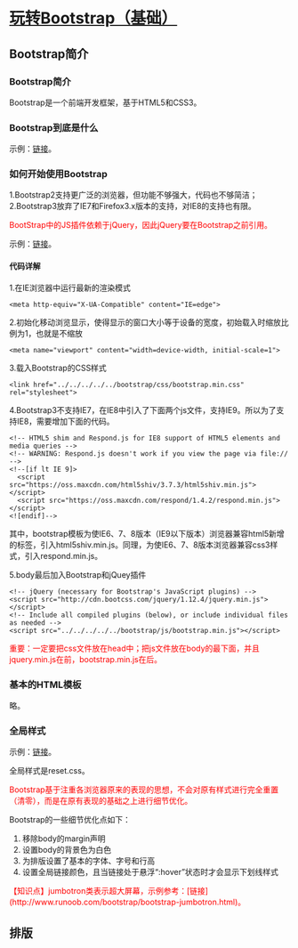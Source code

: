 # [玩转Bootstrap（基础）](http://www.imooc.com/learn/141)

## Bootstrap简介

### Bootstrap简介

Bootstrap是一个前端开发框架，基于HTML5和CSS3。


### Bootstrap到底是什么

示例：[链接](http://123.56.21.232:8252/video/imooc/bootstrap/basic/ch01/02_index.html)。


### 如何开始使用Bootstrap

1.Bootstrap2支持更广泛的浏览器，但功能不够强大，代码也不够简洁；
2.Bootstrap3放弃了IE7和Firefox3.x版本的支持，对IE8的支持也有限。

<font color="red">
BootStrap中的JS插件依赖于jQuery，因此jQuery要在Bootstrap之前引用。
</font>

示例：[链接](http://123.56.21.232:8252/video/imooc/bootstrap/basic/ch01/03_basic_template.html)。

#### 代码详解

1.在IE浏览器中运行最新的渲染模式

```
<meta http-equiv="X-UA-Compatible" content="IE=edge">
```

2.初始化移动浏览显示，使得显示的窗口大小等于设备的宽度，初始载入时缩放比例为1，也就是不缩放

```
<meta name="viewport" content="width=device-width, initial-scale=1">
```

3.载入Bootstrap的CSS样式

```
<link href="../../../../../bootstrap/css/bootstrap.min.css" rel="stylesheet">
```

4.Bootstrap3不支持IE7，在IE8中引入了下面两个js文件，支持IE9。所以为了支持IE8，需要增加下面的代码。

```
<!-- HTML5 shim and Respond.js for IE8 support of HTML5 elements and media queries -->
<!-- WARNING: Respond.js doesn't work if you view the page via file:// -->
<!--[if lt IE 9]>
  <script src="https://oss.maxcdn.com/html5shiv/3.7.3/html5shiv.min.js"></script>
  <script src="https://oss.maxcdn.com/respond/1.4.2/respond.min.js"></script>
<![endif]-->
```

其中，bootstrap模板为使IE6、7、8版本（IE9以下版本）浏览器兼容html5新增的标签，引入html5shiv.min.js。同理，为使IE6、7、8版本浏览器兼容css3样式，引入respond.min.js。

5.body最后加入Bootstrap和jQuey插件

```
<!-- jQuery (necessary for Bootstrap's JavaScript plugins) -->
<script src="http://cdn.bootcss.com/jquery/1.12.4/jquery.min.js"></script>
<!-- Include all compiled plugins (below), or include individual files as needed -->
<script src="../../../../../bootstrap/js/bootstrap.min.js"></script>
```

<font color="red">
重要：一定要把css文件放在head中；把js文件放在body的最下面，并且jquery.min.js在前，bootstrap.min.js在后。
</font>


### 基本的HTML模板

略。


### 全局样式

示例：[链接](http://123.56.21.232:8252/video/imooc/bootstrap/basic/ch01/05_reset_css.html)。

全局样式是reset.css。

<font color="red">
Bootstrap基于注重各浏览器原来的表现的思想，不会对原有样式进行完全重置（清零），而是在原有表现的基础之上进行细节优化。
</font>

Bootstrap的一些细节优化点如下：
1. 移除body的margin声明
2. 设置body的背景色为白色
3. 为排版设置了基本的字体、字号和行高
4. 设置全局链接颜色，且当链接处于悬浮“:hover”状态时才会显示下划线样式

<font color="red">
【知识点】jumbotron类表示超大屏幕，示例参考：[链接](http://www.runoob.com/bootstrap/bootstrap-jumbotron.html)。
</font>







## 排版



